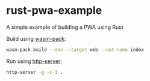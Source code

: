 # rust-pwa-example

A simple example of building a PWA using Rust

Build using [wasm-pack](https://rustwasm.github.io/wasm-pack/):

```bash
wasm-pack build --dev --target web --out-name index
```

Run using [http-server](https://www.npmjs.com/package/http-server):

```bash
http-server -g -c-1 .
```

